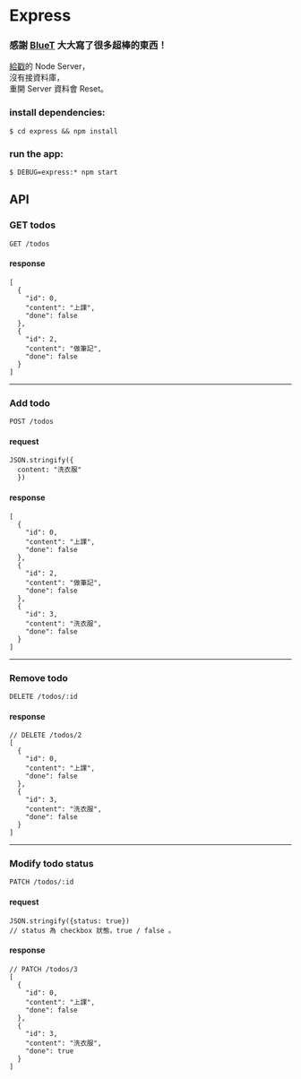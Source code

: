 # Express

### 感謝 [BlueT](https://github.com/BlueT) 大大寫了很多超棒的東西！

[給戳](https://github.com/lemon5920/vue-todo-list/tree/master/frontend/fetch)的 Node Server，  
沒有接資料庫，  
重開 Server 資料會 Reset。  

### install dependencies:
`$ cd express && npm install`

### run the app:
`$ DEBUG=express:* npm start`

## API

### GET todos
`GET /todos`

#### response
```
[
  {
    "id": 0,
    "content": "上課",
    "done": false
  },
  {
    "id": 2,
    "content": "做筆記",
    "done": false
  }
]
```

***

### Add todo
`POST /todos`

#### request
```
JSON.stringify({
  content: "洗衣服"
  })
```

#### response
```
[
  {
    "id": 0,
    "content": "上課",
    "done": false
  },
  {
    "id": 2,
    "content": "做筆記",
    "done": false
  },
  {
    "id": 3,
    "content": "洗衣服",
    "done": false
  }
]
```

***

### Remove todo
`DELETE /todos/:id`

#### response
```
// DELETE /todos/2
[
  {
    "id": 0,
    "content": "上課",
    "done": false
  },
  {
    "id": 3,
    "content": "洗衣服",
    "done": false
  }
]
```

***

### Modify todo status
`PATCH /todos/:id`

#### request
```
JSON.stringify({status: true})
// status 為 checkbox 狀態，true / false 。
```

#### response
```
// PATCH /todos/3
[
  {
    "id": 0,
    "content": "上課",
    "done": false
  },
  {
    "id": 3,
    "content": "洗衣服",
    "done": true
  }
]
```
